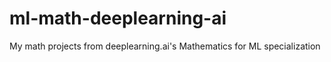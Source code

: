 # ml-math-deeplearning-ai
My math projects from deeplearning.ai's Mathematics for ML specialization
